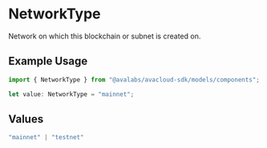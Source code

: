 # NetworkType

Network on which this blockchain or subnet is created on.

## Example Usage

```typescript
import { NetworkType } from "@avalabs/avacloud-sdk/models/components";

let value: NetworkType = "mainnet";
```

## Values

```typescript
"mainnet" | "testnet"
```